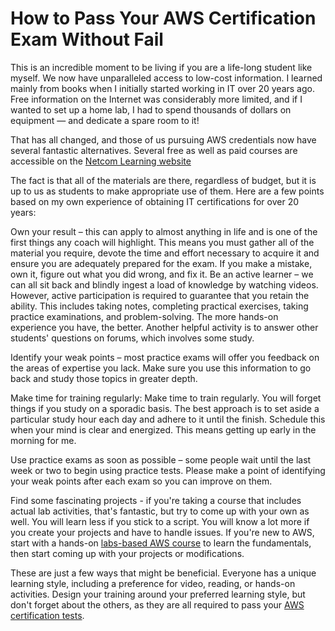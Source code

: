 # How to Pass Your AWS Certification Exam Without Fail

This is an incredible moment to be living if you are a life-long student like myself. We now have unparalleled access to low-cost information. I learned mainly from books when I initially started working in IT over 20 years ago. Free information on the Internet was considerably more limited, and if I wanted to set up a home lab, I had to spend thousands of dollars on equipment — and dedicate a spare room to it!

That has all changed, and those of us pursuing AWS credentials now have several fantastic alternatives. Several free as well as paid courses are accessible on the [Netcom Learning website] 

[//]: # (Any comments)
[Netcom Learning website]: <https://www.netcomlearning.com/vendors/aws-training.phtml?advid=1356>

The fact is that all of the materials are there, regardless of budget, but it is up to us as students to make appropriate use of them. Here are a few points based on my own experience of obtaining IT certifications for over 20 years:

Own your result – this can apply to almost anything in life and is one of the first things any coach will highlight. This means you must gather all of the material you require, devote the time and effort necessary to acquire it and ensure you are adequately prepared for the exam. If you make a mistake, own it, figure out what you did wrong, and fix it.
Be an active learner – we can all sit back and blindly ingest a load of knowledge by watching videos. However, active participation is required to guarantee that you retain the ability. This includes taking notes, completing practical exercises, taking practice examinations, and problem-solving. The more hands-on experience you have, the better. Another helpful activity is to answer other students' questions on forums, which involves some study. 

Identify your weak points – most practice exams will offer you feedback on the areas of expertise you lack. Make sure you use this information to go back and study those topics in greater depth.  

Make time for training regularly: Make time to train regularly. You will forget things if you study on a sporadic basis. The best approach is to set aside a particular study hour each day and adhere to it until the finish. Schedule this when your mind is clear and energized. This means getting up early in the morning for me.

Use practice exams as soon as possible – some people wait until the last week or two to begin using practice tests. Please make a point of identifying your weak points after each exam so you can improve on them.

Find some fascinating projects - if you're taking a course that includes actual lab activities, that's fantastic, but try to come up with your own as well. You will learn less if you stick to a script. You will know a lot more if you create your projects and have to handle issues. If you're new to AWS, start with a hands-on [labs-based AWS course] to learn the fundamentals, then start coming up with your projects or modifications.

[//]: # (Any comments)
[labs-based AWS course]: <https://www.netcomlearning.com/vendors/aws-training.phtml?advid=1356>

These are just a few ways that might be beneficial. Everyone has a unique learning style, including a preference for video, reading, or hands-on activities. Design your training around your preferred learning style, but don't forget about the others, as they are all required to pass your [AWS certification tests].

[//]: # (Any comments)
[AWS certification tests]: <https://www.netcomlearning.com/assessment/quiz-sign-up.phtml?advid=1356>
